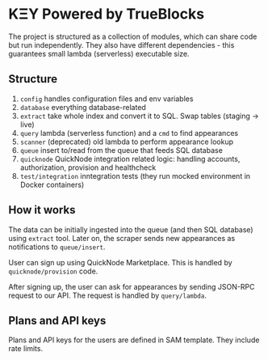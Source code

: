 KΞY Powered by TrueBlocks
===

The project is structured as a collection of modules, which can share code but run independently.
They also have different dependencies - this guarantees small lambda (serverless) executable size.

Structure
---------

1. `config` handles configuration files and env variables
1. `database` everything database-related
1. `extract` take whole index and convert it to SQL. Swap tables (staging -> live)
1. `query` lambda (serverless function) and a `cmd` to find appearances
1. `scanner` (deprecated) old lambda to perform appearance lookup
1. `queue` insert to/read from the queue that feeds SQL database
1. `quicknode` QuickNode integration related logic: handling accounts, authorization, provision and healthcheck
1. `test/integration` inntegration tests (they run mocked environment in Docker containers)

How it works
------------

The data can be initially ingested into the queue (and then SQL database) using `extract` tool. Later on, the scraper sends new appearances as notifications to `queue/insert`.

User can sign up using QuickNode Marketplace. This is handled by `quicknode/provision` code. 

After signing up, the user can ask for appearances by sending JSON-RPC request to our API. The request is handled by `query/lambda`.

Plans and API keys
------------------

Plans and API keys for the users are defined in SAM template. They include rate limits.
